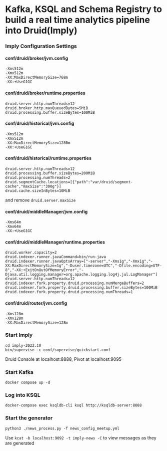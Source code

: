 # Kafka, KSQL and Schema Registry to build a real time analytics pipeline into Druid(Imply)

### Imply Configuration Settings

#### conf/druid/broker/jvm.config
```
-Xms512m
-Xmx512m
-XX:MaxDirectMemorySize=768m
-XX:+UseG1GC
```
#### conf/druid/broker/runtime.properties
```
druid.server.http.numThreads=12
druid.broker.http.maxQueuedBytes=5MiB
druid.processing.buffer.sizeBytes=100MiB
```
#### conf/druid/historical/jvm.config
```
-Xms512m
-Xmx512m
-XX:MaxDirectMemorySize=1280m
-XX:+UseG1GC
```
#### conf/druid/historical/runtime.properties
```
druid.server.http.numThreads=12
druid.processing.buffer.sizeBytes=200MiB
druid.processing.numThreads=2
druid.segmentCache.locations=[{"path":"var/druid/segment-cache","maxSize":"300g"}]
druid.cache.sizeInBytes=10MiB
```

and remove `druid.server.maxSize`

#### conf/druid/middleManager/jvm.config
```
-Xms64m
-Xmx64m
-XX:+UseG1GC
```
#### conf/druid/middleManager/runtime.properties
```
druid.worker.capacity=2
druid.indexer.runner.javaCommand=bin/run-java
druid.indexer.runner.javaOptsArray=["-server","-Xms1g","-Xmx1g","-XX:MaxDirectMemorySize=1g","-Duser.timezone=UTC","-Dfile.encoding=UTF-8","-XX:+ExitOnOutOfMemoryError","-Djava.util.logging.manager=org.apache.logging.log4j.jul.LogManager"]
druid.server.http.numThreads=12
druid.indexer.fork.property.druid.processing.numMergeBuffers=2
druid.indexer.fork.property.druid.processing.buffer.sizeBytes=100MiB
druid.indexer.fork.property.druid.processing.numThreads=1
```
#### conf/druid/router/jvm.config
```
-Xms128m
-Xmx128m
-XX:MaxDirectMemorySize=128m
```
### Start Imply

```
cd imply-2022.10 
bin/supervise -c conf/supervise/quickstart.conf
```

Druid Console at localhost:8888, Pivot at localhost:9095

### Start Kafka

```
docker compose up -d
```



### Log into KSQL

```
docker-compose exec ksqldb-cli ksql http://ksqldb-server:8088
```

### Start the generator

```
python3 ./news_process.py -f news_config_meetup.yml
```

Use `kcat -b localhost:9092 -t imply-news -C` to view messages as they are generated
